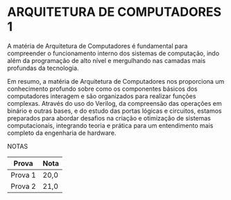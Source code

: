 # ARQUITETURA DE COMPUTADORES 1

A matéria de Arquitetura de Computadores é fundamental para compreender o funcionamento interno dos sistemas de computação, indo além da programação de alto nível e mergulhando nas camadas mais profundas da tecnologia.

Em resumo, a matéria de Arquitetura de Computadores nos proporciona um conhecimento profundo sobre como os componentes básicos dos computadores interagem e são organizados para realizar funções complexas. Através do uso do Verilog, da compreensão das operações em binário e outras bases, e do estudo das portas lógicas e circuitos, estamos preparados para abordar desafios na criação e otimização de sistemas computacionais, integrando teoria e prática para um entendimento mais completo da engenharia de hardware.

NOTAS


| Prova   | Nota    | 
|---------|---------|
| Prova 1 | 20,0    | 
| Prova 2 | 21,0    |

